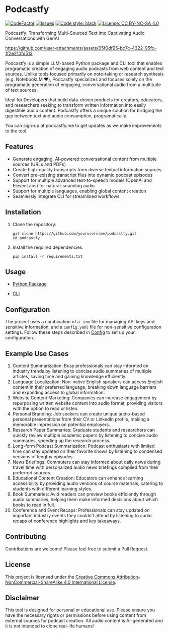 # Podcastfy
[![CodeFactor](https://www.codefactor.io/repository/github/souzatharsis/podcastfy/badge)](https://www.codefactor.io/repository/github/souzatharsis/podcastfy)
[![Issues](https://img.shields.io/github/issues-raw/souzatharsis/podcastfy)](https://github.com/souzatharsis/podcsatfy/issues)
[![Code style: black](https://img.shields.io/badge/code%20style-black-000000.svg)](https://github.com/python/black)
[![License: CC BY-NC-SA 4.0](https://img.shields.io/badge/License-CC%20BY--NC--SA%204.0-lightgrey.svg)](https://creativecommons.org/licenses/by-nc-sa/4.0/)

Podcastfy: Transforming Multi-Sourced Text into Captivating Audio Conversations with GenAI


https://github.com/user-attachments/assets/05f0df95-bc7c-4322-95fc-1f2e210fd513


Podcastfy is a simple LLM-based Python package and CLI tool that enables programatic creation of engaging audio podcasts from web content and text sources. Unlike tools focused primarily on note-taking or research synthesis (e.g. NotebookLM ❤️), Podcastfy specializes and focuses solely on the programatic generation of engaging, conversational audio from a multitude of text sources.

Ideal for Developers that build data-driven products for creators, educators, and researchers seeking to transform written information into easily digestible audio content. Podcastfy offers a unique solution for bridging the gap between text and audio consumption, programatically.

You can sign-up at podcastfy.me to get updates as we make improvements to the tool.

## Features

- Generate engaging, AI-powered conversational content from multiple sources (URLs and PDFs)
- Create high-quality transcripts from diverse textual information sources
- Convert pre-existing transcript files into dynamic podcast episodes
- Support for multiple advanced text-to-speech models (OpenAI and ElevenLabs) for natural-sounding audio
- Support for multiple languages, enabling global content creation
- Seamlessly integrate CLI for streamlined workflows


## Installation

1. Clone the repository:
   ```
   git clone https://github.com/yourusername/podcastfy.git
   cd podcastfy
   ```

2. Install the required dependencies:
   ```
   pip install -r requirements.txt
   ```

## Usage

- [Python Package](podcastfy.ipynb)

- [CLI](usage/cli.md)


    

## Configuration

The project uses a combination of a `.env` file for managing API keys and sensitive information, and a `config.yaml` file for non-sensitive configuration settings. Follow these steps described in [Config](usage/config.md) to set up your configuration.

## Example Use Cases

1. Content Summarization: Busy professionals can stay informed on industry trends by listening to concise audio summaries of multiple articles, saving time and gaining knowledge efficiently.
2. Language Localization: Non-native English speakers can access English content in their preferred language, breaking down language barriers and expanding access to global information.
3. Website Content Marketing: Companies can increase engagement by repurposing written website content into audio format, providing visitors with the option to read or listen.
4. Personal Branding: Job seekers can create unique audio-based personal presentations from their CV or LinkedIn profile, making a memorable impression on potential employers.
5. Research Paper Summaries: Graduate students and researchers can quickly review multiple academic papers by listening to concise audio summaries, speeding up the research process.
6. Long-form Podcast Summarization: Podcast enthusiasts with limited time can stay updated on their favorite shows by listening to condensed versions of lengthy episodes.
7. News Briefings: Commuters can stay informed about daily news during travel time with personalized audio news briefings compiled from their preferred sources.
8. Educational Content Creation: Educators can enhance learning accessibility by providing audio versions of course materials, catering to students with different learning styles.
9. Book Summaries: Avid readers can preview books efficiently through audio summaries, helping them make informed decisions about which books to read in full.
10. Conference and Event Recaps: Professionals can stay updated on important industry events they couldn't attend by listening to audio recaps of conference highlights and key takeaways.

## Contributing

Contributions are welcome! Please feel free to submit a Pull Request.

## License

This project is licensed under the [Creative Commons Attribution-NonCommercial-ShareAlike 4.0 International License](https://creativecommons.org/licenses/by-nc-sa/4.0/).

## Disclaimer

This tool is designed for personal or educational use. Please ensure you have the necessary rights or permissions before using content from external sources for podcast creation. All audio content is AI-generated and it is not intended to clone real-life humans!
